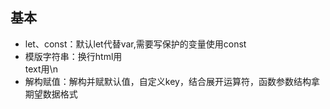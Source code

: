 ## 基本
* let、const：默认let代替var,需要写保护的变量使用const
* 模版字符串：换行html用<br /> text用\n
* 解构赋值：解构并赋默认值，自定义key，结合展开运算符，函数参数结构拿期望数据格式



